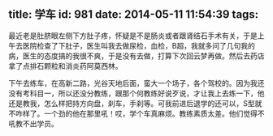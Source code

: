 title: 学车
id: 981
date: 2014-05-11 11:54:39
tags:
---

  最近老是肚脐眼左侧下方肚子疼，怀疑是不是肠炎或者跟肾结石手术有关，于是上午去医院检查了下肚子，医生叫我去做尿检，血检，B超，我就多问了几句我的病，医生的态度搞的我很不爽，于是没有去做，打算下次回云梦再做。然后去药店拿了点排石颗粒和消炎药阿莫西林。

  下午去练车，在高新二路，光谷天地后面，蛮大一个场子，各个驾校的。因为我还没有考科目一，所以还没分教练，跟那个何教练好说歹说，才让我上去练一下，他还是教我，怎么样把持方向盘，刹车，手刹等。可我前进后退学的还可以，S型就不咋样了。一个劲的他在那里吼！哎，学个车真麻烦。教练素质太差。他们觉得不吼教不出学员。